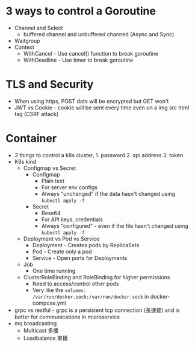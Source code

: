 3 ways to control a Goroutine
=====
* Channel and Select
    * buffered channel and unbuffered channed (Async and Sync)
* Waitgroup
* Context
    * WithCancel - Use cancel() function to break goroutine
    * WithDeadline - Use timer to break goroutine

TLS and Security
=====
* When using https, POST data will be encrypted but GET won't
* JWT vs Cookie - cookie will be sent every time even on a img src html tag (CSRF attack)

Container
=====
* 3 things to control a k8s cluster, 1. password 2. api address 3. token
* K8s kind
    * Configmap vs Secret
        * Configmap
            * Plain text
            * For server env configs
            * Always "unchanged" if the data hasn't changed using `kubectl apply -f`
        * Secret
            * Bese64
            * For API keys, credentials
            * Always "configured" - even if the file hasn't changed using `kubectl apply -f`
    * Deployment vs Pod vs Service
        * Deployment - Creates pods by ReplicaSets
        * Pod - Create only a pod
        * Service - Open ports for Deployments
    * Job
        * One time running
    * ClusterRoleBinding and RoleBinding for higher permissions
        * Need to access/control other pods
        * Very like the `volumes: /var/run/docker.sock:/var/run/docker.sock` in docker-compose.yml
* grpc vs restful - grpc is a persistent tcp connection (長連接) and is better for communications in microservice
* mq broadcasting
    * Multicast 多播
    * Loadbalance 單播

